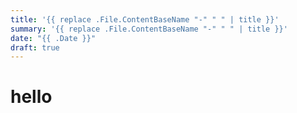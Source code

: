 ```yaml
---
title: '{{ replace .File.ContentBaseName "-" " " | title }}'
summary: '{{ replace .File.ContentBaseName "-" " " | title }}'
date: "{{ .Date }}"
draft: true
---
```


# hello
